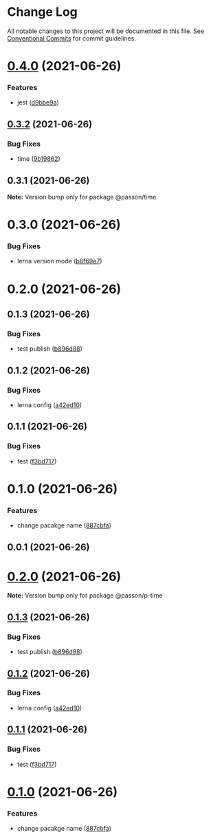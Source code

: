 # Change Log

All notable changes to this project will be documented in this file.
See [Conventional Commits](https://conventionalcommits.org) for commit guidelines.

# [0.4.0](https://github.com/fangmd/js-lib/compare/@passon/time@0.3.2...@passon/time@0.4.0) (2021-06-26)


### Features

* jest ([d9bbe9a](https://github.com/fangmd/js-lib/commit/d9bbe9afa4e9247c0cd91ed6dcf2b143b0732b9a))





## [0.3.2](https://github.com/fangmd/js-lib/compare/@passon/time@0.3.1...@passon/time@0.3.2) (2021-06-26)


### Bug Fixes

* time ([9b19862](https://github.com/fangmd/js-lib/commit/9b19862c1f969ccf42d5fec5214529dd7d6e2eb1))





## 0.3.1 (2021-06-26)

**Note:** Version bump only for package @passon/time





# 0.3.0 (2021-06-26)


### Bug Fixes

* lerna version mode ([b8f69e7](https://github.com/fangmd/js-lib/commit/b8f69e726fe8f21c05a591f13b1f9fd0c121407b))



# 0.2.0 (2021-06-26)



## 0.1.3 (2021-06-26)


### Bug Fixes

* test publish ([b896d88](https://github.com/fangmd/js-lib/commit/b896d8830b527c89266d56e9e1db10022371ad8c))



## 0.1.2 (2021-06-26)


### Bug Fixes

* lerna config ([a42ed10](https://github.com/fangmd/js-lib/commit/a42ed102da0eb7de99f198dd7224babb35941658))



## 0.1.1 (2021-06-26)


### Bug Fixes

* test ([f3bd717](https://github.com/fangmd/js-lib/commit/f3bd71751f41ca1cecdf12dab3c844328661bb26))



# 0.1.0 (2021-06-26)


### Features

* change pacakge name ([887cbfa](https://github.com/fangmd/js-lib/commit/887cbfa0a5038afa8ce87753e75f9a1f43126be1))



## 0.0.1 (2021-06-26)





# [0.2.0](https://github.com/fangmd/js-lib/compare/v0.1.3...v0.2.0) (2021-06-26)

**Note:** Version bump only for package @passon/p-time





## [0.1.3](https://github.com/fangmd/js-lib/compare/v0.1.2...v0.1.3) (2021-06-26)


### Bug Fixes

* test publish ([b896d88](https://github.com/fangmd/js-lib/commit/b896d8830b527c89266d56e9e1db10022371ad8c))





## [0.1.2](https://github.com/fangmd/js-lib/compare/v0.1.1...v0.1.2) (2021-06-26)


### Bug Fixes

* lerna config ([a42ed10](https://github.com/fangmd/js-lib/commit/a42ed102da0eb7de99f198dd7224babb35941658))





## [0.1.1](https://github.com/fangmd/js-lib/compare/v0.1.0...v0.1.1) (2021-06-26)


### Bug Fixes

* test ([f3bd717](https://github.com/fangmd/js-lib/commit/f3bd71751f41ca1cecdf12dab3c844328661bb26))





# [0.1.0](https://github.com/fangmd/js-lib/compare/v0.0.1...v0.1.0) (2021-06-26)


### Features

* change pacakge name ([887cbfa](https://github.com/fangmd/js-lib/commit/887cbfa0a5038afa8ce87753e75f9a1f43126be1))
